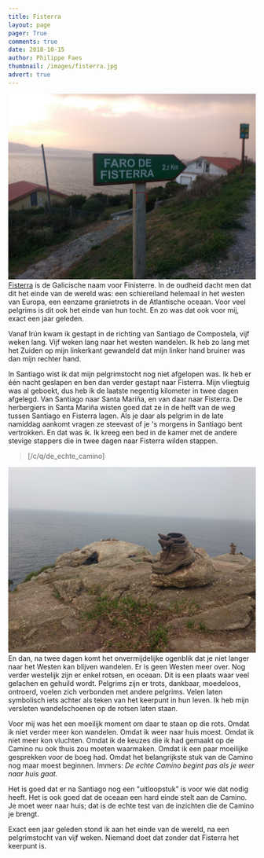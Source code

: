 ```yaml
---
title: Fisterra
layout: page
pager: True
comments: true
date: 2018-10-15
author: Philippe Faes
thumbnail: /images/fisterra.jpg
advert: true
---
```


![Pijl naar Fisterra](/images/fisterra.jpg "De laatste kilometers voor het Einde van de Wereld")
[Fisterra](https://nl.wikipedia.org/wiki/Cabo_Finisterre) is de Galicische naam voor Finisterre. In de oudheid dacht men dat dit het einde van de wereld was: een schiereiland helemaal in het westen van Europa, een eenzame granietrots in de Atlantische oceaan. Voor veel pelgrims is dit ook het einde van hun tocht. En zo was dat ook voor mij, exact een jaar geleden.

Vanaf Irún kwam ik gestapt in de richting van Santiago de Compostela, vijf weken lang. Vijf weken lang naar het westen wandelen. Ik heb zo lang met het Zuiden op mijn linkerkant gewandeld dat mijn linker hand bruiner was dan mijn rechter hand.

In Santiago wist ik dat mijn pelgrimstocht nog niet afgelopen was. Ik heb er één nacht geslapen en ben dan verder gestapt naar Fisterra. Mijn vliegtuig was al geboekt, dus heb ik de laatste negentig kilometer in twee dagen afgelegd. Van Santiago naar Santa Mariña, en van daar naar Fisterra. De herbergiers in Santa Mariña wisten goed dat ze in de helft van de weg tussen Santiago en Fisterra lagen. Als je daar als pelgrim in de late namiddag aankomt vragen ze steevast of je 's morgens in Santiago bent vertrokken. En dat was ik. Ik kreeg een bed in de kamer met de andere stevige stappers die in twee dagen naar Fisterra wilden stappen.  

> [/c/q/de_echte_camino]

![Schoenen op Fisterra](/images/fisterra_schoenen.jpg "Philippe's schoenen op de kaap van Fisterra")
En dan, na twee dagen komt het onvermijdelijke ogenblik dat je niet langer naar het Westen kan blijven wandelen. Er is geen Westen meer over. Nog verder westelijk zijn er enkel rotsen, en oceaan. Dit is een plaats waar veel gelachen en gehuild wordt. Pelgrims zijn er trots, dankbaar, moedeloos, ontroerd, voelen zich verbonden met andere pelgrims. Velen laten symbolisch iets achter als teken van het keerpunt in hun leven. Ik heb mijn versleten wandelschoenen op de rotsen laten staan. 

Voor mij was het een moeilijk moment om daar te staan op die rots. Omdat ik niet verder meer kon wandelen. Omdat ik weer naar huis moest. Omdat ik niet meer kon vluchten. Omdat ik de keuzes die ik had gemaakt op de Camino nu ook thuis zou moeten waarmaken. Omdat ik een paar moeilijke gesprekken voor de boeg had. Omdat het belangrijkste stuk van de Camino nog maar moest beginnen. Immers: *De echte Camino begint pas als je weer naar huis gaat.* 

Het is goed dat er na Santiago nog een "uitloopstuk" is voor wie dat nodig heeft. Het is ook goed dat de oceaan een hard einde stelt aan de Camino. Je moet weer naar huis; dat is de echte test van de inzichten die de Camino je brengt.

Exact een jaar geleden stond ik aan het einde van de wereld, na een pelgrimstocht van vijf weken. Niemand doet dat zonder dat Fisterra het keerpunt is.


